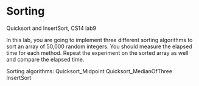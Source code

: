 # Sorting
Quicksort and InsertSort, CS14 lab9

In this lab, you are going to implement three different sorting algorithms to sort an array of 50,000 random integers. 
You should measure the elapsed time for each method.
Repeat the experiment on the sorted array as well and compare the elapsed time. 

Sorting algorithms:
Quicksort_Midpoint
Quicksort_MedianOfThree
InsertSort
